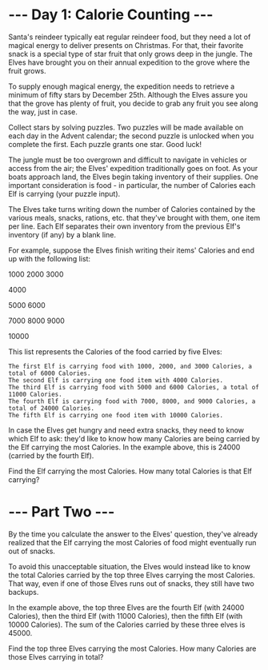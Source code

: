 # --- Day 1: Calorie Counting ---

Santa's reindeer typically eat regular reindeer food, but they need a lot of magical energy to deliver presents on Christmas. For that, their favorite snack is a special type of star fruit that only grows deep in the jungle. The Elves have brought you on their annual expedition to the grove where the fruit grows.

To supply enough magical energy, the expedition needs to retrieve a minimum of fifty stars by December 25th. Although the Elves assure you that the grove has plenty of fruit, you decide to grab any fruit you see along the way, just in case.

Collect stars by solving puzzles. Two puzzles will be made available on each day in the Advent calendar; the second puzzle is unlocked when you complete the first. Each puzzle grants one star. Good luck!

The jungle must be too overgrown and difficult to navigate in vehicles or access from the air; the Elves' expedition traditionally goes on foot. As your boats approach land, the Elves begin taking inventory of their supplies. One important consideration is food - in particular, the number of Calories each Elf is carrying (your puzzle input).

The Elves take turns writing down the number of Calories contained by the various meals, snacks, rations, etc. that they've brought with them, one item per line. Each Elf separates their own inventory from the previous Elf's inventory (if any) by a blank line.

For example, suppose the Elves finish writing their items' Calories and end up with the following list:

1000
2000
3000

4000

5000
6000

7000
8000
9000

10000

This list represents the Calories of the food carried by five Elves:

    The first Elf is carrying food with 1000, 2000, and 3000 Calories, a total of 6000 Calories.
    The second Elf is carrying one food item with 4000 Calories.
    The third Elf is carrying food with 5000 and 6000 Calories, a total of 11000 Calories.
    The fourth Elf is carrying food with 7000, 8000, and 9000 Calories, a total of 24000 Calories.
    The fifth Elf is carrying one food item with 10000 Calories.

In case the Elves get hungry and need extra snacks, they need to know which Elf to ask: they'd like to know how many Calories are being carried by the Elf carrying the most Calories. In the example above, this is 24000 (carried by the fourth Elf).

Find the Elf carrying the most Calories. How many total Calories is that Elf carrying?


# --- Part Two ---

By the time you calculate the answer to the Elves' question, they've already realized that the Elf carrying the most Calories of food might eventually run out of snacks.

To avoid this unacceptable situation, the Elves would instead like to know the total Calories carried by the top three Elves carrying the most Calories. That way, even if one of those Elves runs out of snacks, they still have two backups.

In the example above, the top three Elves are the fourth Elf (with 24000 Calories), then the third Elf (with 11000 Calories), then the fifth Elf (with 10000 Calories). The sum of the Calories carried by these three elves is 45000.

Find the top three Elves carrying the most Calories. How many Calories are those Elves carrying in total?
